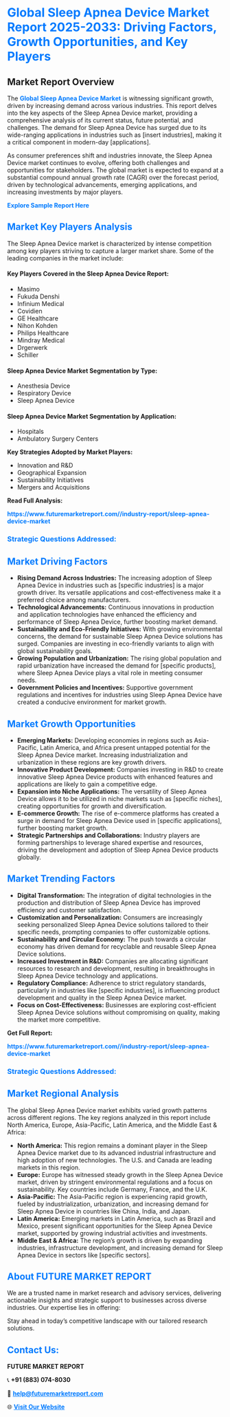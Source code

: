 <h1 style="color: #007BFF;">Global Sleep Apnea Device Market Report 2025-2033: Driving Factors, Growth Opportunities, and Key Players</h1>

<section id="overview">
<h2>Market Report Overview</h2>
<p>The <a href="https://www.futuremarketreport.com//industry-report/sleep-apnea-device-market" style="color: #007BFF; text-decoration: none;"><strong>Global Sleep Apnea Device Market</strong></a> is witnessing significant growth, driven by increasing demand across various industries. This report delves into the key aspects of the Sleep Apnea Device market, providing a comprehensive analysis of its current status, future potential, and challenges. The demand for Sleep Apnea Device has surged due to its wide-ranging applications in industries such as [insert industries], making it a critical component in modern-day [applications].</p>
<p>As consumer preferences shift and industries innovate, the Sleep Apnea Device market continues to evolve, offering both challenges and opportunities for stakeholders. The global market is expected to expand at a substantial compound annual growth rate (CAGR) over the forecast period, driven by technological advancements, emerging applications, and increasing investments by major players.</p>
</section>

<section id="overview">
<p><a href="https://www.futuremarketreport.com//request-sample/reportId=63899" style="color: #007BFF; text-decoration: none;"><strong>Explore Sample Report Here</strong></a></p>
</section>

<section id="key-players">
<h2 style="color: #007BFF;">Market Key Players Analysis</h2>
<p>The Sleep Apnea Device market is characterized by intense competition among key players striving to capture a larger market share. Some of the leading companies in the market include:</p>
<h4>Key Players Covered in the Sleep Apnea Device Report:</h4>
<ul><li>Masimo</li><li>Fukuda Denshi</li><li>Infinium Medical</li><li>Covidien</li><li>GE Healthcare</li><li>Nihon Kohden</li><li>Philips Healthcare</li><li>Mindray Medical</li><li>Drgerwerk</li><li>Schiller</li></ul>
<h4>Sleep Apnea Device Market Segmentation by Type:</h4>
<ul><li>Anesthesia Device</li><li>Respiratory Device</li><li>Sleep Apnea Device</li></ul>

<h4>Sleep Apnea Device Market Segmentation by Application:</h4>
<ul><li>Hospitals</li><li>Ambulatory Surgery Centers</li></ul>
<p><strong>Key Strategies Adopted by Market Players:</strong></p>
<ul>
<li>Innovation and R&D</li>
<li>Geographical Expansion</li>
<li>Sustainability Initiatives</li>
<li>Mergers and Acquisitions</li>
</ul>
</section>

<section>
<p><strong>Read Full Analysis: </strong></p><a href="https://www.futuremarketreport.com//industry-report/sleep-apnea-device-market" style="color: #007BFF; text-decoration: none;"><strong>https://www.futuremarketreport.com//industry-report/sleep-apnea-device-market</strong></a>
<h3 style="color: #007BFF;">Strategic Questions Addressed:</h3>
</section>

<section id="driving-factors">
<h2 style="color: #007BFF;">Market Driving Factors</h2>
<ul>
<li><strong>Rising Demand Across Industries:</strong> The increasing adoption of Sleep Apnea Device in industries such as [specific industries] is a major growth driver. Its versatile applications and cost-effectiveness make it a preferred choice among manufacturers.</li>
<li><strong>Technological Advancements:</strong> Continuous innovations in production and application technologies have enhanced the efficiency and performance of Sleep Apnea Device, further boosting market demand.</li>
<li><strong>Sustainability and Eco-Friendly Initiatives:</strong> With growing environmental concerns, the demand for sustainable Sleep Apnea Device solutions has surged. Companies are investing in eco-friendly variants to align with global sustainability goals.</li>
<li><strong>Growing Population and Urbanization:</strong> The rising global population and rapid urbanization have increased the demand for [specific products], where Sleep Apnea Device plays a vital role in meeting consumer needs.</li>
<li><strong>Government Policies and Incentives:</strong> Supportive government regulations and incentives for industries using Sleep Apnea Device have created a conducive environment for market growth.</li>
</ul>
</section>

<section id="growth-opportunities">
<h2 style="color: #007BFF;">Market Growth Opportunities</h2>
<ul>
<li><strong>Emerging Markets:</strong> Developing economies in regions such as Asia-Pacific, Latin America, and Africa present untapped potential for the Sleep Apnea Device market. Increasing industrialization and urbanization in these regions are key growth drivers.</li>
<li><strong>Innovative Product Development:</strong> Companies investing in R&D to create innovative Sleep Apnea Device products with enhanced features and applications are likely to gain a competitive edge.</li>
<li><strong>Expansion into Niche Applications:</strong> The versatility of Sleep Apnea Device allows it to be utilized in niche markets such as [specific niches], creating opportunities for growth and diversification.</li>
<li><strong>E-commerce Growth:</strong> The rise of e-commerce platforms has created a surge in demand for Sleep Apnea Device used in [specific applications], further boosting market growth.</li>
<li><strong>Strategic Partnerships and Collaborations:</strong> Industry players are forming partnerships to leverage shared expertise and resources, driving the development and adoption of Sleep Apnea Device products globally.</li>
</ul>
</section>

<section id="trending-factors">
<h2 style="color: #007BFF;">Market Trending Factors</h2>
<ul>
<li><strong>Digital Transformation:</strong> The integration of digital technologies in the production and distribution of Sleep Apnea Device has improved efficiency and customer satisfaction.</li>
<li><strong>Customization and Personalization:</strong> Consumers are increasingly seeking personalized Sleep Apnea Device solutions tailored to their specific needs, prompting companies to offer customizable options.</li>
<li><strong>Sustainability and Circular Economy:</strong> The push towards a circular economy has driven demand for recyclable and reusable Sleep Apnea Device solutions.</li>
<li><strong>Increased Investment in R&D:</strong> Companies are allocating significant resources to research and development, resulting in breakthroughs in Sleep Apnea Device technology and applications.</li>
<li><strong>Regulatory Compliance:</strong> Adherence to strict regulatory standards, particularly in industries like [specific industries], is influencing product development and quality in the Sleep Apnea Device market.</li>
<li><strong>Focus on Cost-Effectiveness:</strong> Businesses are exploring cost-efficient Sleep Apnea Device solutions without compromising on quality, making the market more competitive.</li>
</ul>
</section>

<section>
<p><strong>Get Full Report: </strong></p><a href="https://www.futuremarketreport.com//industry-report/sleep-apnea-device-market" style="color: #007BFF; text-decoration: none;"><strong>https://www.futuremarketreport.com//industry-report/sleep-apnea-device-market</strong></a>
<h3 style="color: #007BFF;">Strategic Questions Addressed:</h3>
</section>


<section id="regional-analysis">
<h2 style="color: #007BFF;">Market Regional Analysis</h2>
<p>The global Sleep Apnea Device market exhibits varied growth patterns across different regions. The key regions analyzed in this report include North America, Europe, Asia-Pacific, Latin America, and the Middle East & Africa:</p>
<ul>
<li><strong>North America:</strong> This region remains a dominant player in the Sleep Apnea Device market due to its advanced industrial infrastructure and high adoption of new technologies. The U.S. and Canada are leading markets in this region.</li>
<li><strong>Europe:</strong> Europe has witnessed steady growth in the Sleep Apnea Device market, driven by stringent environmental regulations and a focus on sustainability. Key countries include Germany, France, and the U.K.</li>
<li><strong>Asia-Pacific:</strong> The Asia-Pacific region is experiencing rapid growth, fueled by industrialization, urbanization, and increasing demand for Sleep Apnea Device in countries like China, India, and Japan.</li>
<li><strong>Latin America:</strong> Emerging markets in Latin America, such as Brazil and Mexico, present significant opportunities for the Sleep Apnea Device market, supported by growing industrial activities and investments.</li>
<li><strong>Middle East & Africa:</strong> The region’s growth is driven by expanding industries, infrastructure development, and increasing demand for Sleep Apnea Device in sectors like [specific sectors].</li>
</ul>
</section>

<footer>
<h2 style="color: #007BFF;">About FUTURE MARKET REPORT</h2>
<p>We are a trusted name in market research and advisory services, delivering actionable insights and strategic support to businesses across diverse industries. Our expertise lies in offering:</p>

<p>Stay ahead in today’s competitive landscape with our tailored research solutions.</p>

<h2 style="color: #007BFF;">Contact Us:</h2>
<p><strong>FUTURE MARKET REPORT</strong></p>
<p>📞 <strong>+91 (883) 074-8030</strong></p>
<p>📧 <strong><a href="mailto:help@futuremarketreport.com" style="color: #007BFF;">help@futuremarketreport.com</a></strong></p>
<p>🌐 <strong><a href="https://www.futuremarketreport.com/" style="color: #007BFF;">Visit Our Website</a></strong></p>
</footer>